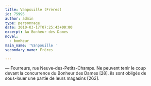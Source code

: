```yaml
---
title: Vanpouille (Frères)
id: 75995
author: admin
type: personnage
date: 2010-03-17T07:25:43+00:00
excerpt: Au Bonheur des Dames
novel:
  - bonheur
main_name: 'Vanpouille '
secondary_name: Frères

---
```

— Fourreurs, rue Neuve-des-Petits-Champs. Ne peuvent tenir le coup devant la concurrence du Bonheur des Dames [28]. ils sont obligés de sous-louer une partie de leurs magasins [263]. 